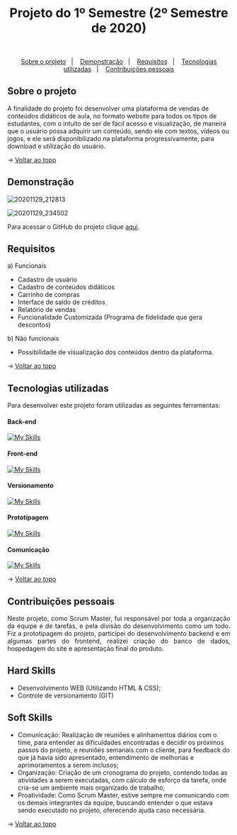 <h1 align="center">Projeto do 1º Semestre (2º Semestre de 2020)</h1>

<br id="topo">

<p align="center">
  <a href="#about">Sobre o projeto</a>&nbsp;&nbsp;&nbsp;|&nbsp;&nbsp;&nbsp;
  <a href="#demonstration">Demonstração</a>&nbsp;&nbsp;&nbsp;|&nbsp;&nbsp;&nbsp;
  <a href="#requirements">Requisitos</a>&nbsp;&nbsp;&nbsp;|&nbsp;&nbsp;&nbsp;
  <a href="#tech">Tecnologias utilizadas</a>&nbsp;&nbsp;&nbsp;|&nbsp;&nbsp;&nbsp;
  <a href="#dev">Contribuições pessoais</a>
</p>

<div id="about">

## Sobre o projeto

<p align="justify">

A finalidade do projeto foi desenvolver uma plataforma de vendas de conteúdos didáticos de aula, no formato website para todos os tipos de estudantes, com o intuito de ser de fácil acesso e visualização, de maneira que o usuário possa adquirir um conteúdo, sendo ele com textos, vídeos ou jogos, e ele será disponibilizado na plataforma progressivamente, para download e utilização do usuário.

</p>

→ [Voltar ao topo](#topo)

</div>

<div id="demonstration">

## Demonstração


![20201129_212813](https://user-images.githubusercontent.com/71477357/100562662-1cd56980-329b-11eb-9261-69eed0d891cb.gif)

![20201129_234502](https://user-images.githubusercontent.com/71477357/100563461-2fe93900-329d-11eb-8a8c-f6e9801d6251.gif)

Para acessar o GitHub do projeto clique [aqui](https://github.com/Lkduarte/EGY-Conteudos-Didaticos).

</div>

<div id="requirements">

## Requisitos

a) Funcionais

* Cadastro de usuário
* Cadastro de conteúdos didáticos
* Carrinho de compras
* Interface de saldo de créditos
* Relatório de vendas
* Funcionalidade Customizada (Programa de fidelidade que gera descontos)

b) Não funcionais

* Possibilidade de visualização dos conteúdos dentro da plataforma.

→ [Voltar ao topo](#topo)

</div>

<div id="tech">

## Tecnologias utilizadas

Para desenvolver este projeto foram utilizadas as seguintes ferramentas:

<h4 align="left">Back-end</h4>  

[![My Skills](https://skillicons.dev/icons?i=js,php)](https://skillicons.dev)

<h4 align="left">Front-end</h4> 

[![My Skills](https://skillicons.dev/icons?i=html,css)](https://skillicons.dev)

<h4 align="left">Versionamento</h4> 

[![My Skills](https://skillicons.dev/icons?i=git,github)](https://skillicons.dev)

<h4 align="left">Prototipagem</h4> 

[![My Skills](https://skillicons.dev/icons?i=figma,ai)](https://skillicons.dev)

<h4 align="left">Comunicação</h4> 

[![My Skills](https://skillicons.dev/icons?i=discord)](https://skillicons.dev)

→ [Voltar ao topo](#topo)

</div>

<div id="dev">

## Contribuições pessoais

<p align="justify">Neste projeto, como Scrum Master, fui responsável por toda a organização da equipe e  de tarefas, e pela divisão do desenvolvimento como um todo. Fiz a prototipagem do projeto, participei do desenvolvimento backend e em algumas partes do frontend, realizei criação do banco de dados, hospedagem do site e apresentação final do produto.</p>

## Hard Skills

- Desenvolvimento WEB (Utilizando HTML & CSS);
- Controle de versionamento (GIT)

## Soft Skills

- Comunicação: Realização de reuniões e alinhamentos diários com o time, para entender as dificuldades encontradas e decidir os próximos passos do projeto, e reuniões semanais com o cliente, para feedback do que já havia sido apresentado, entendimento de melhorias e aprimoramentos a serem inclusos;
- Organização: Criação de um cronograma do projeto, contendo todas as atividades a serem executadas, com cálculo de esforço da tarefa, onde cria-se um ambiente mais organizado de trabalho;
- Proatividade: Como Scrum Master, estive sempre me comunicando com os demais integrantes da equipe, buscando entender o que estava sendo executado no projeto, oferecendo ajuda caso necessária.

→ [Voltar ao topo](#topo)

</div>